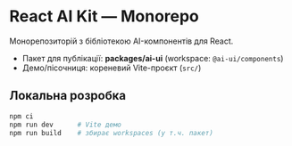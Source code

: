 # React AI Kit — Monorepo

Монорепозиторій з бібліотекою AI-компонентів для React.

- Пакет для публікації: **packages/ai-ui** (workspace: `@ai-ui/components`)
- Демо/пісочниця: кореневий Vite-проєкт (`src/`)

## Локальна розробка

```bash
npm ci
npm run dev      # Vite демо
npm run build    # збирає workspaces (у т.ч. пакет)
```
